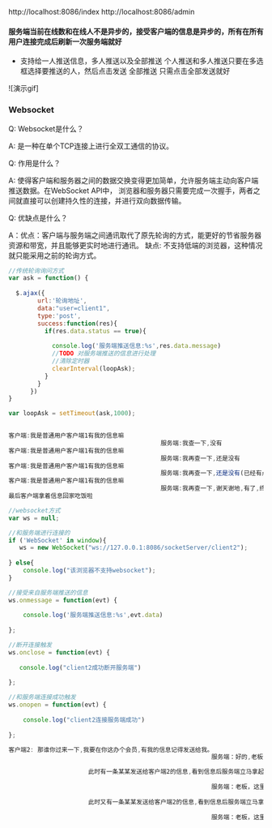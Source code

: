 

http://localhost:8086/index
http://localhost:8086/admin



#### 服务端当前在线数和在线人不是异步的，接受客户端的信息是异步的，所有在所有用户连接完成后刷新一次服务端就好

- 支持给一人推送信息，多人推送以及全部推送 个人推送和多人推送只要在多选框选择要推送的人，然后点击发送  全部推送 只需点击全部发送就好


![演示gif]

### Websocket

Q: Websocket是什么？

A: 是一种在单个TCP连接上进行全双工通信的协议。

Q: 作用是什么？

A: 使得客户端和服务器之间的数据交换变得更加简单，允许服务端主动向客户端推送数据。在WebSocket API中，
浏览器和服务器只需要完成一次握手，两者之间就直接可以创建持久性的连接，并进行双向数据传输。

Q: 优缺点是什么？

A：优点：客户端与服务端之间通讯取代了原先轮询的方式，能更好的节省服务器资源和带宽，并且能够更实时地进行通讯。
   缺点: 不支持低端的浏览器，这种情况就只能采用之前的轮询方式。
   
   
```js
//传统轮询询问方式
var ask = function() {
    
  $.ajax({
        url:'轮询地址',
        data:"user=client1",
        type:'post',
        success:function(res){
          if(res.data.status == true){
      
            console.log('服务端推送信息:%s',res.data.message)
            //TODO 对服务端推送的信息进行处理
            //清除定时器
            clearInterval(loopAsk);
          }
        }
      })
}

var loopAsk = setTimeout(ask,1000);

                                   
客户端:我是普通用户客户端1有我的信息嘛
                                          服务端:我查一下,没有                                          
客户端:我是普通用户客户端1有我的信息嘛
                                          服务端:我再查一下,还是没有
客户端:我是普通用户客户端1有我的信息嘛
                                          服务端:我再查一下,还是没有(已经有点不耐烦)                                         
客户端:我是普通用户客户端1有我的信息嘛
                                          服务端:我再查一下,谢天谢地,有了,终于可以摆脱这个穷逼啦.信息内容是:你妈叫你回家吃饭
最后客户端拿着信息回家吃饭啦
```   

```js
//websocket方式
var ws = null;

//和服务端进行连接的
if ('WebSocket' in window){
   ws = new WebSocket("ws://127.0.0.1:8086/socketServer/client2");
   
} else{
    console.log("该浏览器不支持websocket");    
}   

//接受来自服务端推送的信息
ws.onmessage = function(evt) {
    
    console.log('服务端推送信息:%s',evt.data)
    
};    

//断开连接触发	        
ws.onclose = function(evt) {
    
   console.log("client2成功断开服务端") 
    
};    

//和服务端连接成功触发	        
ws.onopen = function(evt) {
    
    console.log("client2连接服务端成功")
    
};  

客户端2: 那谁你过来一下,我要在你这办个会员,有我的信息记得发送给我。
                                                        服务端：好的,老板请把你的联系方式留下。

                      此时有一条某某发送给客户端2的信息,看到信息后服务端立马拿起啦手中的电话打给客户端2
                      
                                                        服务端：老板，这里有条您的信息，内容是：老公，你单手开法拉利的样子真帅。
                                                        
                      此时又有一条某某发送给客户端2的信息,看到信息后服务端立马拿起啦手中的电话打给客户端2
                      
                                                        服务端：老板，这里有条您的信息，内容是： xxxxx                      
              
```
